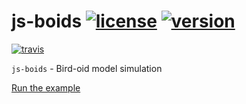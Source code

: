 # js-boids [![license][license-image]][license-url] [![version][package-version-image]][github-url]

[![travis][travis-image]][travis-url]

`js-boids` - Bird-oid model simulation

[Run the example](https://kei-g.github.io/js-boids)

[github-url]:https://github.com/kei-g/libfsasync
[license-image]:https://img.shields.io/github/license/kei-g/js-boids
[license-url]:https://opensource.org/licenses/BSD-3-Clause
[package-version-image]:https://img.shields.io/github/package-json/v/kei-g/js-boids?logo=npm
[travis-image]:https://img.shields.io/travis/kei-g/js-boids/main.svg?label=build&logo=travis
[travis-url]:https://app.travis-ci.com/kei-g/js-boids
